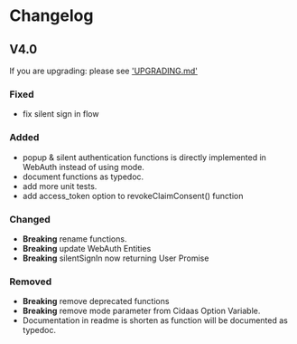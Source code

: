 # Changelog

## V4.0

If you are upgrading: please see ['UPGRADING.md'](UPGRADING.md)

### Fixed
- fix silent sign in flow

### Added
- popup & silent authentication functions is directly implemented in WebAuth instead of using mode.
- document functions as typedoc.
- add more unit tests.
- add access_token option to revokeClaimConsent() function

### Changed
- **Breaking** rename functions.
- **Breaking** update WebAuth Entities
- **Breaking** silentSignIn now returning User Promise

### Removed
- **Breaking** remove deprecated functions
- **Breaking** remove mode parameter from Cidaas Option Variable.
- Documentation in readme is shorten as function will be documented as typedoc.